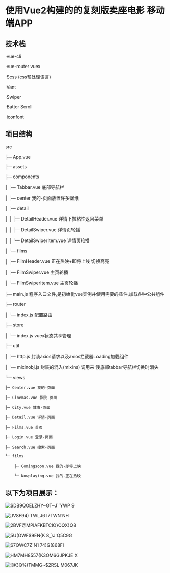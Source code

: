 # 使用Vue2构建的的复刻版卖座电影 移动端APP

## 技术栈
·vue-cli

·vue-router vuex

·Scss (css预处理语言)

·Vant

·Swiper

·Batter Scroll

·iconfont

## 项目结构
src 

├─ App.vue

├─ assets

├─ components

│	├─ Tabbar.vue 底部导航栏

│	├─ center  我的-页面放置许多壁纸

│	├─ detail

│	│	├─ DetailHeader.vue   详情下拉粘性返回菜单

│	│	├─ DetailSwiper.vue   详情页轮播

│	│	└─ DetailSwiperItem.vue 详情页轮播

│	└─ films

│	 	├─ FilmHeader.vue 正在热映+即将上线 切换高亮

│	 	├─ FilmSwiper.vue 主页轮播

│	 	└─ FilmSwiperItem.vue 主页轮播

├─ main.js  程序入口文件,是初始化vue实例并使用需要的插件,加载各种公共组件

├─ router 

│	└─ index.js  配置路由

├─ store

│	└─ index.js vuex状态共享管理

├─ util

│	├─ http.js 封装axios请求以及axios拦截器Loading加载组件

│	└─ mixinobj.js  封装的混入(mixins) 调用来 使底部tabbar导航栏切换时消失

└─ views 

 	├─ Center.vue 我的-页面
  
 	├─ Cinemas.vue 影院-页面
  
 	├─ City.vue 城市-页面
  
 	├─ Detail.vue 详情-页面
  
 	├─ Films.vue 首页
  
 	├─ Login.vue 登录-页面
  
 	├─ Search.vue 搜索-页面
  
 	└─ films
  
 	 	├─ Comingsoon.vue 我的-即将上映
    
 	 	└─ Nowplaying.vue 我的-正在热映
    
## 以下为项目展示：
 ![$DB9QOELZHY~GT~J``YWP 9](https://user-images.githubusercontent.com/113281531/191504746-7d8ca723-bf02-442e-bba9-321901cde205.png)


![JV8F94) TWLJ6 I7TWN`NH](https://user-images.githubusercontent.com/113281531/191500580-35ed83a1-4c73-4866-8d20-deb41781257c.png)

![2BVF@MPIAFKBTCIO}OQX}Q8](https://user-images.githubusercontent.com/113281531/191500586-9689d430-e26e-4613-9db2-d72443f516cd.png)

![5U(OWF$9EN{K 8_)J`Q5C9G](https://user-images.githubusercontent.com/113281531/191500597-64cda6c5-537c-48c2-80be-0f453139d3e6.png)

![67QWC7Z$`$N1 74)G(868FI](https://user-images.githubusercontent.com/113281531/191500605-35b8aab1-4889-4058-8786-5365ca7b955e.png)

![HM7MH8557{K3OM6GJPKJE X](https://user-images.githubusercontent.com/113281531/191500612-57b39f20-af78-47d8-b95a-ebe30820fcbf.png)

![I@3Q%(TMMG~$2RSL M067JK](https://user-images.githubusercontent.com/113281531/191500621-c0dfbb11-7bec-44ef-b102-780f19504b48.png)
